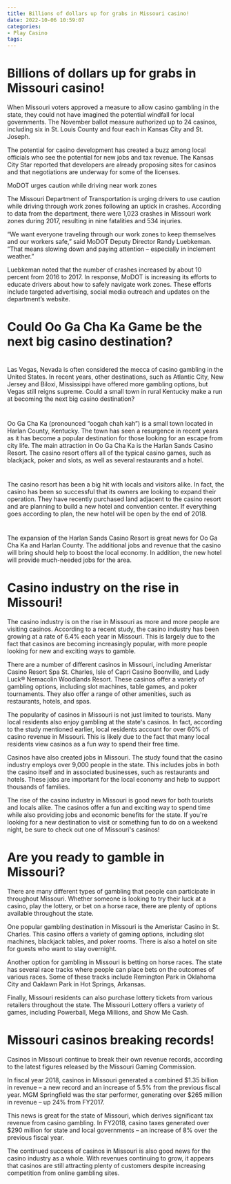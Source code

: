 ```yaml
---
title: Billions of dollars up for grabs in Missouri casino!
date: 2022-10-06 10:59:07
categories:
- Play Casino
tags:
---
```



#  Billions of dollars up for grabs in Missouri casino!

When Missouri voters approved a measure to allow casino gambling in the state, they could not have imagined the potential windfall for local governments. The November ballot measure authorized up to 24 casinos, including six in St. Louis County and four each in Kansas City and St. Joseph.

The potential for casino development has created a buzz among local officials who see the potential for new jobs and tax revenue. The Kansas City Star reported that developers are already proposing sites for casinos and that negotiations are underway for some of the licenses.

MoDOT urges caution while driving near work zones

The Missouri Department of Transportation is urging drivers to use caution while driving through work zones following an uptick in crashes. According to data from the department, there were 1,023 crashes in Missouri work zones during 2017, resulting in nine fatalities and 534 injuries.

“We want everyone traveling through our work zones to keep themselves and our workers safe,” said MoDOT Deputy Director Randy Luebkeman. “That means slowing down and paying attention – especially in inclement weather.”

Luebkeman noted that the number of crashes increased by about 10 percent from 2016 to 2017. In response, MoDOT is increasing its efforts to educate drivers about how to safely navigate work zones. These efforts include targeted advertising, social media outreach and updates on the department’s website.

#  Could Oo Ga Cha Ka Game be the next big casino destination?

#

Las Vegas, Nevada is often considered the mecca of casino gambling in the United States. In recent years, other destinations, such as Atlantic City, New Jersey and Biloxi, Mississippi have offered more gambling options, but Vegas still reigns supreme. Could a small town in rural Kentucky make a run at becoming the next big casino destination?

#

Oo Ga Cha Ka (pronounced “oogah chah kah”) is a small town located in Harlan County, Kentucky. The town has seen a resurgence in recent years as it has become a popular destination for those looking for an escape from city life. The main attraction in Oo Ga Cha Ka is the Harlan Sands Casino Resort. The casino resort offers all of the typical casino games, such as blackjack, poker and slots, as well as several restaurants and a hotel.

#

The casino resort has been a big hit with locals and visitors alike. In fact, the casino has been so successful that its owners are looking to expand their operation. They have recently purchased land adjacent to the casino resort and are planning to build a new hotel and convention center. If everything goes according to plan, the new hotel will be open by the end of 2018.

#

The expansion of the Harlan Sands Casino Resort is great news for Oo Ga Cha Ka and Harlan County. The additional jobs and revenue that the casino will bring should help to boost the local economy. In addition, the new hotel will provide much-needed jobs for the area.

#  Casino industry on the rise in Missouri!

The casino industry is on the rise in Missouri as more and more people are visiting casinos. According to a recent study, the casino industry has been growing at a rate of 6.4% each year in Missouri. This is largely due to the fact that casinos are becoming increasingly popular, with more people looking for new and exciting ways to gamble.

There are a number of different casinos in Missouri, including Ameristar Casino Resort Spa St. Charles, Isle of Capri Casino Boonville, and Lady Luck® Nemacolin Woodlands Resort. These casinos offer a variety of gambling options, including slot machines, table games, and poker tournaments. They also offer a range of other amenities, such as restaurants, hotels, and spas.

The popularity of casinos in Missouri is not just limited to tourists. Many local residents also enjoy gambling at the state's casinos. In fact, according to the study mentioned earlier, local residents account for over 60% of casino revenue in Missouri. This is likely due to the fact that many local residents view casinos as a fun way to spend their free time.

Casinos have also created jobs in Missouri. The study found that the casino industry employs over 9,000 people in the state. This includes jobs in both the casino itself and in associated businesses, such as restaurants and hotels. These jobs are important for the local economy and help to support thousands of families.

The rise of the casino industry in Missouri is good news for both tourists and locals alike. The casinos offer a fun and exciting way to spend time while also providing jobs and economic benefits for the state. If you're looking for a new destination to visit or something fun to do on a weekend night, be sure to check out one of Missouri's casinos!

#  Are you ready to gamble in Missouri?

There are many different types of gambling that people can participate in throughout Missouri. Whether someone is looking to try their luck at a casino, play the lottery, or bet on a horse race, there are plenty of options available throughout the state.

One popular gambling destination in Missouri is the Ameristar Casino in St. Charles. This casino offers a variety of gaming options, including slot machines, blackjack tables, and poker rooms. There is also a hotel on site for guests who want to stay overnight.

Another option for gambling in Missouri is betting on horse races. The state has several race tracks where people can place bets on the outcomes of various races. Some of these tracks include Remington Park in Oklahoma City and Oaklawn Park in Hot Springs, Arkansas.

Finally, Missouri residents can also purchase lottery tickets from various retailers throughout the state. The Missouri Lottery offers a variety of games, including Powerball, Mega Millions, and Show Me Cash.

#  Missouri casinos breaking records!

Casinos in Missouri continue to break their own revenue records, according to the latest figures released by the Missouri Gaming Commission.

In fiscal year 2018, casinos in Missouri generated a combined $1.35 billion in revenue – a new record and an increase of 5.5% from the previous fiscal year. MGM Springfield was the star performer, generating over $265 million in revenue – up 24% from FY2017.

This news is great for the state of Missouri, which derives significant tax revenue from casino gambling. In FY2018, casino taxes generated over $290 million for state and local governments – an increase of 8% over the previous fiscal year.

The continued success of casinos in Missouri is also good news for the casino industry as a whole. With revenues continuing to grow, it appears that casinos are still attracting plenty of customers despite increasing competition from online gambling sites.
